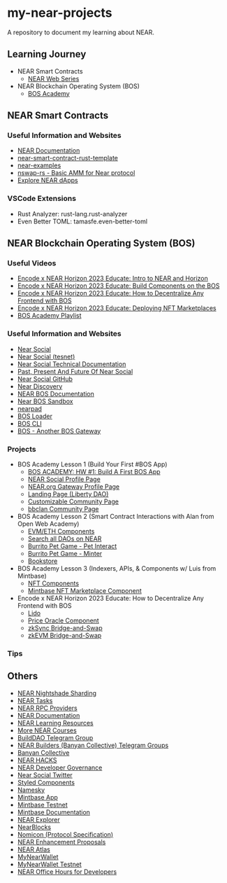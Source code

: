 # my-near-projects
A repository to document my learning about NEAR.

## Learning Journey
- NEAR Smart Contracts
  - [NEAR Web Series](https://www.youtube.com/playlist?list=PL0cPWYDSqQ29yI57TUbKwqU8KbYv4MEX5) 
- NEAR Blockchain Operating System (BOS)
  - [BOS Academy](https://near.social/#/mob.near/widget/MyPage?accountId=academy.near)

## NEAR Smart Contracts

### Useful Information and Websites
- [NEAR Documentation](https://docs.near.org/)
- [near-smart-contract-rust-template](https://github.com/NEARFoundation/near-smart-contract-rust-template)
- [near-examples](https://github.com/near-examples)
- [nswap-rs - Basic AMM for Near protocol](https://github.com/ahmedali8/nswap-rs)
- [Explore NEAR dApps](https://near.org/applications)

### VSCode Extensions
- Rust Analyzer: rust-lang.rust-analyzer
- Even Better TOML: tamasfe.even-better-toml

## NEAR Blockchain Operating System (BOS)

### Useful Videos
- [Encode x NEAR Horizon 2023 Educate: Intro to NEAR and Horizon](https://www.youtube.com/watch?v=4pHPI7dTL3I)
- [Encode x NEAR Horizon 2023 Educate: Build Components on the BOS](https://www.youtube.com/watch?v=WIfBXoim3Ps)
- [Encode x NEAR Horizon 2023 Educate: How to Decentralize Any Frontend with BOS](https://www.youtube.com/watch?v=3fQf4eaLXhU)
- [Encode x NEAR Horizon 2023 Educate: Deploying NFT Marketplaces](https://www.youtube.com/watch?v=12L4oDC404M)
- [BOS Academy Playlist](https://www.youtube.com/playlist?list=PLfhNHA8XzVu6wLicDkkv4hp-TXCMv6MHo)

### Useful Information and Websites
- [Near Social](https://near.social/#/)
- [Near Social (tesnet)](https://test.near.social/#/)
- [Near Social Technical Documentation](https://thewiki.near.page/near.social_docs)
- [Past, Present And Future Of Near Social](https://thewiki.near.page/PastPresentAndFutureOfNearSocial)
- [Near Social GitHub](https://github.com/NearSocial)
- [Near Discovery](https://github.com/near/near-discovery)
- [NEAR BOS Documentation](https://docs.near.org/bos/)
- [Near BOS Sandbox](https://near.org/sandbox)
- [nearpad](https://nearpad.dev/)
- [BOS Loader](https://github.com/near/bos-loader)
- [BOS CLI](https://github.com/bos-cli-rs/bos-cli-rs)
- [BOS - Another BOS Gateway](https://bos.gg/#/)

### Projects
- BOS Academy Lesson 1 (Build Your First #BOS App)
  - [BOS ACADEMY: HW #1: Build A First BOS App](https://near.social/#/devgovgigs.near/widget/gigs-board.pages.Post?id=731)
  - [NEAR Social Profile Page](https://near.social/#/mob.near/widget/WidgetSource?src=mob.near/widget/ProfilePage)
  - [NEAR.org Gateway Profile Page](https://near.org/near/widget/ComponentDetailsPage?src=near/widget/ProfilePage)
  - [Landing Page (Liberty DAO)](https://near.org/nycdao.near/widget/nyc.dao)
  - [Customizable Community Page](https://near.org/devs.near/widget/dev.main)
  - [bbclan Community Page](https://near.social/#/gordonjun.near/widget/bbclan.dao)
- BOS Academy Lesson 2 (Smart Contract Interactions with Alan from Open Web Academy)
  - [EVM/ETH Components](https://nearpad.dev/hackerhouse.near/widget/EVMComponents)
  - [Search all DAOs on NEAR](https://near.org/ndcplug.near/widget/AllDAOs)
  - [Burrito Pet Game - Pet Interact](https://near.social/#/yairnava.near/widget/Burrito-Virtual-Pet-Interact)
  - [Burrito Pet Game - Minter](https://near.social/#/yairnava.near/widget/Burrito-Virtual-Pet-Mint)
  - [Bookstore](https://near.org/alantests.near/widget/BookStore)
- BOS Academy Lesson 3 (Indexers, APIs, & Components w/ Luis from Mintbase)
  - [NFT Components](https://near.org/hackerhouse.near/widget/NFTWidgets)
  - [Mintbase NFT Marketplace Component](https://near.org/mintbase.near/widget/nft-marketplace)
- Encode x NEAR Horizon 2023 Educate: How to Decentralize Any Frontend with BOS
  - [Lido](https://nearpad.dev/near/widget/ComponentDetailsPage?src=zavodil.near/widget/Lido)
  - [Price Oracle Component](https://near.social/#/mob.near/widget/WidgetSource?src=wecare.near/widget/PriceOracle.NearPrices)
  - [zkSync Bridge-and-Swap](https://near.social/#/mob.near/widget/WidgetSource?src=wecare.near/widget/zksync)
  - [zkEVM Bridge-and-Swap](https://near.social/#/mob.near/widget/WidgetSource?src=wecare.near/widget/zkevm)

### Tips

## Others
- [NEAR Nightshade Sharding](https://near.org/papers/nightshade/)
- [NEAR Tasks](https://satori.art/neartasks)
- [NEAR RPC Providers](https://docs.near.org/api/rpc/providers)
- [NEAR Documentation](https://docs.near.org/develop/welcome)
- [NEAR Learning Resources](https://wiki.near.org/support/learning/)
- [More NEAR Courses](https://pages.near.org/learn/learn-more/)
- [BuildDAO Telegram Group](https://t.me/+bQmGfDqcAT9iYTcx)
- [NEAR Builders (Banyan Collective) Telegram Groups](https://www.nearbuilders.com/)
- [Banyan Collective](https://www.banyan.gg/)
- [NEAR HACKS](https://www.nearhacks.com/)
- [NEAR Developer Governance](https://www.neardevgov.org/)
- [Near Social Twitter](https://twitter.com/NearSocial_)
- [Styled Components](https://styled-components.com/)
- [Namesky](https://namesky.app/)
- [Mintbase App](https://www.mintbase.xyz/)
- [Mintbase Testnet](https://testnet.mintbase.xyz/)
- [Mintbase Documentation](https://docs.mintbase.xyz/)
- [NEAR Explorer](https://explorer.near.org/)
- [NearBlocks](https://nearblocks.io/)
- [Nomicon (Protocol Specification)](https://nomicon.io/)
- [NEAR Enhancement Proposals](https://github.com/near/NEPs)
- [NEAR Atlas](https://nearatlas.com/)
- [MyNearWallet](https://app.mynearwallet.com/)
- [MyNearWallet Testnet](https://testnet.mynearwallet.com/)
- [NEAR Office Hours for Developers](https://near.org/developers/get-help/office-hours)
